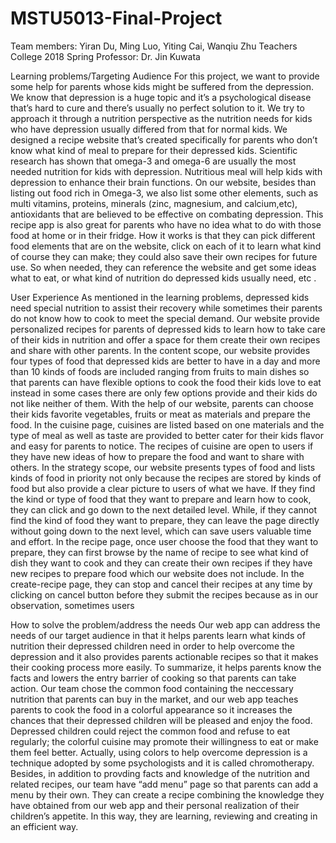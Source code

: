 # MSTU5013-Final-Project

Team members: Yiran Du, Ming Luo, Yiting Cai, Wanqiu Zhu
Teachers College
2018 Spring
Professor: Dr. Jin Kuwata


Learning problems/Targeting Audience
For this project, we want to provide some help for parents whose kids might be suffered from the depression. We know that depression is a huge topic and it’s a psychological disease that’s hard to cure and there’s usually no perfect solution to it. We try to approach it through a nutrition perspective as the nutrition needs for kids who have depression usually differed from that for normal kids. We designed a recipe website that’s created specifically for parents who don’t know what kind of meal to prepare for their depressed kids. Scientific research has shown that omega-3 and omega-6 are usually the most needed nutrition for kids with depression. Nutritious meal will help kids with depression to enhance their brain functions. On our website, besides than listing out food rich in Omega-3, we also list some other elements, such as multi vitamins, proteins, minerals (zinc, magnesium, and calcium,etc), antioxidants that are believed to be effective on combating depression. This recipe app is also great for parents who have no idea what to do with those food at home or in their fridge. How it works is that they can pick different food elements that are on the website, click on each of it to learn what kind of course they can make; they could also save their own recipes for future use. So when needed, they can reference the website and get some ideas what to eat, or what kind of nutrition do depressed kids usually need, etc .

User Experience
As mentioned in the learning problems, depressed kids need special nutrition to assist their recovery while sometimes their parents do not know how to cook to meet the special demand. Our website provide personalized recipes for parents of depressed kids to learn how to take care of their kids in nutrition and offer a space for them create their own recipes and share with other parents. 
In the content scope, our website provides four types of food that depressed kids are better to have in a day and more than 10 kinds of foods are included ranging from fruits to main dishes so that parents can have flexible options to cook the food their kids love to eat instead in some cases there are only few options provide and their kids do not like neither of them. With the help of our website, parents can choose their kids favorite vegetables, fruits or meat as materials and prepare the food. In the cuisine page, cuisines are listed based on one materials and the type of meal as well as taste are provided to better cater for their kids flavor and easy for parents to notice. The recipes of cuisine are open to users if they have new ideas of how to prepare the food and want to share with others.
In the strategy scope, our website presents types of food and lists kinds of food in priority not only because the recipes are stored by kinds of food but also provide a clear picture to users of what we have. If they find the kind or type of food that they want to prepare and learn how to cook, they can click and go down to the next detailed level. While, if they cannot find the kind of food they want to prepare, they can leave the page directly without going down to the next level, which can save users valuable time and effort. In the recipe page, once user choose the food that they want to prepare, they can first browse by the name of recipe to see what kind of dish they want to cook and they can create their own recipes if they have new recipes to prepare food which our website does not include. In the create-recipe page, they can stop and cancel their recipes at any time by clicking on cancel button before they submit the recipes because as in our observation, sometimes users 

How to solve the problem/address the needs
	Our web app can address the needs of our target audience in that it helps parents learn what kinds of nutrition their depressed children need in order to help overcome the depression and it also provides parents actionable recipes so that it makes their cooking process more easily. To summarize, it helps parents know the facts and lowers the entry barrier of cooking so that parents can take action. Our team chose the common food containing the neccessary nutrition that parents can buy in the market, and our web app teaches parents to cook the food in a colorful appearance so it increases the chances that their depressed children will be pleased and enjoy the food. Depressed children could reject the common food and refuse to eat regularly; the colorful cuisine may promote their willingness to eat or make them feel better. Actually, using colors to help overcome depression is a technique adopted by some psychologists and it is called chromotherapy. Besides, in addition to provding facts and knowledge of the nutrition and related recipes, our team have “add menu” page so that parents can add a menu by their own. They can create a recipe combining the knowledge they have obtained from our web app and their personal realization of their children’s appetite. In this way, they are learning, reviewing and creating in an efficient way.
